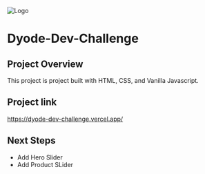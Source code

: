 
![Logo](https://roysaucedo.notion.site/image/https%3A%2F%2Fs3-us-west-2.amazonaws.com%2Fsecure.notion-static.com%2Fc581a577-6a4c-4692-9bee-7ab3433825ea%2FFrame_1_(56).png?table=block&id=e1abefbb-faf7-4901-921e-5b06a12983d1&spaceId=555b0490-360c-4205-936d-62c43542fa7b&width=250&userId=&cache=v2)


# Dyode-Dev-Challenge

## Project Overview
This project is project built with HTML, CSS, and Vanilla Javascript.


## Project link
https://dyode-dev-challenge.vercel.app/
## Next Steps

- Add Hero Slider
- Add Product SLider


